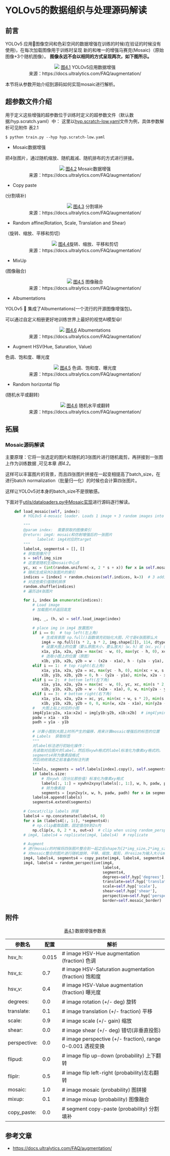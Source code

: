 # YOLOv5的数据组织与处理源码解读
## 前言
YOLOv5 应用🚀图像空间和色彩空间的数据增强在训练的时候(在验证的时候没有使用)，在每次加载图像用于训练时呈现 新的和唯一的增强马赛克(Mosaic)（原始图像+3个随机图像）。
**图像永远不会以相同的方式呈现两次，如下图所示。**

<p align="center">
  <img src="https://user-images.githubusercontent.com/26833433/120995721-f3cfed00-c785-11eb-8ee2-b6ef2fa205e8.jpg" >
  <caption> <u>图4.1</u> YOLOv5应用数据增强 <br> 来源：https://docs.ultralytics.com/FAQ/augmentation/ </caption>
</p>


本节将从参数开始介绍到源码如何实现mosaic进行解析。


## 超参数文件介绍
用于定义这些增强的超参数位于训练时定义的超参数文件（默认数据/hyp.scratch.yaml）中：
 这里以[hyp.scratch-low.yaml](https://github.com/Oneflow-Inc/one-yolov5/blob/ef218b95d4f6780b3a1d092f7fdc64fd447c9674/data/hyps/hyp.scratch-low.yaml#L22-L34)文件为例，具体参数解析可见附件 表2.1

```
$ python train.py --hyp hyp.scratch-low.yaml
```


- Mosaic数据增强

把4张图片，通过随机缩放、随机裁减、随机排布的方式进行拼接。



<p align="center">
  <img src="https://user-images.githubusercontent.com/31005897/159109235-c7aad8f2-1d4f-41f9-8d5f-b2fde6f2885e.png#pic_center" >
  <caption> <u>图4.2</u> Mosaic数据增强 <br> 来源：https://docs.ultralytics.com/FAQ/augmentation/ </caption>
</p>


- Copy paste

(分割填补)


<p align="center">
  <img src="https://user-images.githubusercontent.com/31005897/159116277-91b45033-6bec-4f82-afc4-41138866628e.png#pic_center" >
  <caption> <u>图4.3</u> 分割填补 <br> 来源：https://docs.ultralytics.com/FAQ/augmentation/ </caption>
</p>

- Random affine(Rotation, Scale, Translation and Shear)

（旋转、缩放、平移和剪切）


<p align="center">
  <img src="https://user-images.githubusercontent.com/31005897/159109326-45cd5acb-14fa-43e7-9235-0f21b0021c7d.png#pic_center" >
  <caption> <u>图4.4</u>旋转、缩放、平移和剪切  <br> 来源：https://docs.ultralytics.com/FAQ/augmentation/ </caption>
</p>


- MixUp 

(图像融合)

<p align="center">
  <img src="https://user-images.githubusercontent.com/31005897/159109361-3b24333b-f481-478b-ae00-df7838f0b5cd.png#pic_center" >
  <caption> <u>图4.5</u> 图像融合 <br> 来源：https://docs.ultralytics.com/FAQ/augmentation/ </caption>
</p>


- Albumentations 

YOLOv5 🚀 集成了Albumentations(一个流行的开源图像增强包)。

可以通过自定义相册更好地训练世界上最好的视觉AI模型😃!

<p align="center">
  <img src="https://user-images.githubusercontent.com/26833433/124400879-ff331b80-dd25-11eb-9b67-fe85ac4ca104.jpg" >
  <caption> <u>图4.6</u> Albumentations <br> 来源：https://docs.ultralytics.com/FAQ/augmentation/ </caption>
</p>

- Augment HSV(Hue, Saturation, Value) 
  
色调、饱和度、曝光度


<p align="center">
  <img src="https://user-images.githubusercontent.com/31005897/159109407-83d100ba-1aba-4f4b-aa03-4f048f815981.png#pic_center" >
  <caption> <u>图4.5</u> 色调、饱和度、曝光度
 <br> 来源：https://docs.ultralytics.com/FAQ/augmentation/ </caption>
</p>


- Random horizontal flip

(随机水平或翻转)



<p align="center">
  <img src="https://user-images.githubusercontent.com/31005897/159109429-0d44619a-a76a-49eb-bfc0-6709860c043e.png#pic_center" >
  <caption> <u>图4.6</u> 随机水平或翻转 <br> 来源：https://docs.ultralytics.com/FAQ/augmentation/ </caption>
</p>

## 拓展
### Mosaic源码解读
主要原理：它将一张选定的图片和随机的3张图片进行随机裁剪，再拼接到一张图上作为训练数据 ,可见本章 *图4.2*。

这样可以丰富图片的背景，而且四张图片拼接在一起变相提高了batch_size，在进行batch normalization（批量归一化）的时候也会计算四张图片。


这样让YOLOv5对本身的batch_size不是很敏感。


下面对于[utils/dataloaders.py中Mosaic实现](https://github.com/Oneflow-Inc/one-yolov5/blob/ef218b95d4f6780b3a1d092f7fdc64fd447c9674/utils/dataloaders.py#L764-L832)进行源码逐行解读。

```python
    def load_mosaic(self, index):
        # YOLOv5 4-mosaic loader. Loads 1 image + 3 random images into a 4-image mosaic 

        """
        @param index:  需要获取的图像索引
        @return: img4: mosaic和仿射增强后的一张图片
              labels4: img4对应的target
        """
        labels4, segments4 = [], []
        # 获取图像尺寸
        s = self.img_size
        # 这里是随机生成mosaic中心点
        yc, xc = (int(random.uniform(-x, 2 * s + x)) for x in self.mosaic_border)  # mosaic center x, y
        # 随机生成另外3张图片的索引
        indices = [index] + random.choices(self.indices, k=3)  # 3 additional image indices
        # 对这些索引值随机排序
        random.shuffle(indices)
        # 遍历这4张图片

        for i, index in enumerate(indices):
            # Load image
            # 加载图片并返回高宽

            img, _, (h, w) = self.load_image(index)

            # place img in img4 放置图片
            if i == 0:  # top left(左上角)
                # 生成背景图 np.full()函数填充初始化大图，尺寸是4张图那么大
                img4 = np.full((s * 2, s * 2, img.shape[2]), 114, dtype=np.uint8)  # base image with 4 tiles
                # 设置大图上的位置（要么原图大小，要么放大）（w，h）或（xc，yc）（新生成的那张大图）
                x1a, y1a, x2a, y2a = max(xc - w, 0), max(yc - h, 0), xc, yc  # xmin, ymin, xmax, ymax (large image)
                # 选取小图上的位置（原图）
                x1b, y1b, x2b, y2b = w - (x2a - x1a), h - (y2a - y1a), w, h  # xmin, ymin, xmax, ymax (small image)
            elif i == 1:  # top right(右上角)
                x1a, y1a, x2a, y2a = xc, max(yc - h, 0), min(xc + w, s * 2), yc
                x1b, y1b, x2b, y2b = 0, h - (y2a - y1a), min(w, x2a - x1a), h
            elif i == 2:  # bottom left(左下角)
                x1a, y1a, x2a, y2a = max(xc - w, 0), yc, xc, min(s * 2, yc + h)
                x1b, y1b, x2b, y2b = w - (x2a - x1a), 0, w, min(y2a - y1a, h)
            elif i == 3:  # bottom right(右下角)
                x1a, y1a, x2a, y2a = xc, yc, min(xc + w, s * 2), min(s * 2, yc + h)
                x1b, y1b, x2b, y2b = 0, 0, min(w, x2a - x1a), min(y2a - y1a, h)
            #   大图上贴上对应的小图
            img4[y1a:y2a, x1a:x2a] = img[y1b:y2b, x1b:x2b]  # img4[ymin:ymax, xmin:xmax]
            padw = x1a - x1b
            padh = y1a - y1b
            
            # 计算小图到大图上时所产生的偏移，用来计算mosaic增强后的标签的位置
            # Labels  获取标签
            """
            对label标注进行初始化操作：
            先读取对应图片的label，然后将xywh格式的label标准化为像素xy格式的。
            segments4转为像素段格式
            然后统统填进之前准备的标注列表
            """
            labels, segments = self.labels[index].copy(), self.segments[index].copy()
            if labels.size:
                # 将xywh（百分比那些值）标准化为像素xy格式
                labels[:, 1:] = xywhn2xyxy(labels[:, 1:], w, h, padw, padh)  # normalized xywh to pixel xyxy format
                # 转为像素段
                segments = [xyn2xy(x, w, h, padw, padh) for x in segments]
            labels4.append(labels)
            segments4.extend(segments)

        # Concat/clip labels 拼接
        labels4 = np.concatenate(labels4, 0)
        for x in (labels4[:, 1:], *segments4):
            # np.clip截取函数，固定值在0到2s内
            np.clip(x, 0, 2 * s, out=x)  # clip when using random_perspective()  
        # img4, labels4 = replicate(img4, labels4)  # replicate

        # Augment
        # 进行mosaic的时候将四张图片整合到一起之后shape为[2*img_size,2*img_size]
        # 对mosaic整合的图片进行随机旋转、平移、缩放、裁剪，并resize为输入大小img_size
        img4, labels4, segments4 = copy_paste(img4, labels4, segments4, p=self.hyp['copy_paste'])
        img4, labels4 = random_perspective(img4,
                                           labels4,
                                           segments4,
                                           degrees=self.hyp['degrees'],
                                           translate=self.hyp['translate'],
                                           scale=self.hyp['scale'],
                                           shear=self.hyp['shear'],
                                           perspective=self.hyp['perspective'],
                                           border=self.mosaic_border)  # border to remove
```
## 附件

<p align="center">
<caption> <u>表4.1</u>:数据增强参数表 <br> </caption>

| 参数名| 配置 | 解析|
|---| ---| --- |
| hsv_h:| 0.015|  # image HSV-Hue augmentation (fraction) 色调|
| hsv_s:| 0.7  |# image HSV-Saturation augmentation (fraction) 饱和度|
| hsv_v:| 0.4 | # image HSV-Value augmentation (fraction) 曝光度|
| degrees:| 0.0 | # image rotation (+/- deg) 旋转|
| translate:| 0.1 | # image translation (+/- fraction) 平移|
| scale: |0.9 | # image scale (+/- gain) 缩放|
| shear:| 0.0 | # image shear (+/- deg) 错切(非垂直投影)|
| perspective: |0.0|  # image perspective (+/- fraction), range 0-0.001 透视变换|
|flipud:| 0.0 | # image flip up-down (probability) 上下翻转|
|  fliplr: |0.5 | # image flip left-right (probability)左右翻转|
|  mosaic: |1.0 | # image mosaic (probability) 图拼接|
|  mixup: |0.1|  # image mixup (probability) 图像融合|
|  copy_paste:| 0.0|  # segment copy-paste (probability) 分割填补|
</p>


## 参考文章
- https://docs.ultralytics.com/FAQ/augmentation/